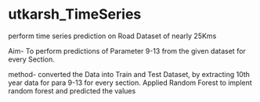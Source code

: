 # utkarsh_TimeSeries

perform time series prediction on Road Dataset of nearly 25Kms

Aim- To perform predictions of Parameter 9-13 from the given dataset for every Section.

method- converted the Data into Train and Test Dataset, by extracting 10th year data for para 9-13 for every section. Applied Random Forest to implent random forest and predicted the values
